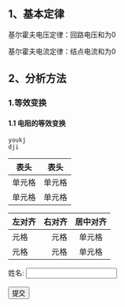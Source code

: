 <!-- 电路分析 -->

## 1、基本定律
基尔霍夫电压定律：回路电压和为0

基尔霍夫电流定律：结点电流和为0

## 2、分析方法

### 1.等效变换

#### 1.1 电阻的等效变换

```
youkj
dji
```

| 表头   | 表头   |
| ------ | ------ |
| 单元格 | 单元格 |
| 单元格 | 单元格 |

| 左对齐 | 右对齐 | 居中对齐 |
| :----- | -----: | :------: |
| 元格 | 元格 |  单元格  |
| 元格 | 元格 |  单元格  |


 

<form action="#">
    <label for="name">姓名:</label>
    <input type="text" id="name" name="name"><br><br>
    <input type="submit" value="提交">
</form>







